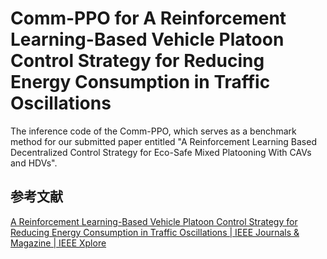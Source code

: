 # Comm-PPO for A Reinforcement Learning-Based Vehicle Platoon Control Strategy for Reducing Energy Consumption in Traffic Oscillations
The inference code of the Comm-PPO, which serves as a benchmark method for our submitted paper entitled "A Reinforcement
Learning Based Decentralized Control Strategy for Eco-Safe Mixed Platooning With CAVs and HDVs".

## 参考文献
[A Reinforcement Learning-Based Vehicle Platoon Control Strategy for Reducing Energy Consumption in Traffic Oscillations | IEEE Journals & Magazine | IEEE Xplore](https://ieeexplore.ieee.org/abstract/document/9410239)

